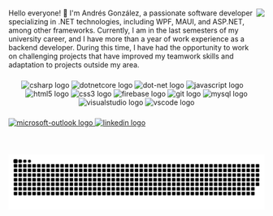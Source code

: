 

###

<img align="right" height="150" src="https://media3.giphy.com/media/v1.Y2lkPTc5MGI3NjExYm9maHdxYXNvOWhseHF6cjE3czh2Zmc0ejlzaWl6a2JqaTdmZDQzYyZlcD12MV9pbnRlcm5hbF9naWZfYnlfaWQmY3Q9cw/XfhzPjLDRbGXwAcuiP/giphy.gif"  />

###

Hello everyone! 👋 I'm Andrés González, a passionate software developer specializing in .NET technologies, including WPF, MAUI, and ASP.NET, among other frameworks. Currently, I am in the last semesters of my university career, and I have more than a year of work experience as a backend developer. During this time, I have had the opportunity to work on challenging projects that have improved my teamwork skills and adaptation to projects outside my area.

###

<div align="center">
  <img src="https://cdn.jsdelivr.net/gh/devicons/devicon/icons/csharp/csharp-original.svg" height="30" alt="csharp logo"  />
  <img src="https://cdn.jsdelivr.net/gh/devicons/devicon/icons/dotnetcore/dotnetcore-original.svg" height="30" alt="dotnetcore logo"  />
  <img src="https://cdn.jsdelivr.net/gh/devicons/devicon/icons/dot-net/dot-net-original.svg" height="30" alt="dot-net logo"  />
  <img src="https://cdn.jsdelivr.net/gh/devicons/devicon/icons/javascript/javascript-original.svg" height="30" alt="javascript logo"  />
  <img src="https://cdn.jsdelivr.net/gh/devicons/devicon/icons/html5/html5-original.svg" height="30" alt="html5 logo"  />
  <img src="https://cdn.jsdelivr.net/gh/devicons/devicon/icons/css3/css3-original.svg" height="30" alt="css3 logo"  />
  <img src="https://cdn.jsdelivr.net/gh/devicons/devicon/icons/firebase/firebase-plain.svg" height="30" alt="firebase logo"  />
  <img src="https://cdn.jsdelivr.net/gh/devicons/devicon/icons/git/git-original.svg" height="30" alt="git logo"  />
  <img src="https://cdn.jsdelivr.net/gh/devicons/devicon/icons/mysql/mysql-original.svg" height="30" alt="mysql logo"  />
  <img src="https://cdn.jsdelivr.net/gh/devicons/devicon/icons/visualstudio/visualstudio-plain.svg" height="30" alt="visualstudio logo"  />
  <img src="https://cdn.jsdelivr.net/gh/devicons/devicon/icons/vscode/vscode-original.svg" height="30" alt="vscode logo"  />
</div>

###

<div align="left">
  <a href="mailto:andresgilgonzalez@outlook.com" target="_blank">
    <img src="https://img.shields.io/static/v1?message=Outlook&logo=microsoft-outlook&label=&color=0078D4&logoColor=white&labelColor=&style=for-the-badge" height="35" alt="microsoft-outlook logo"  />
  </a>
  <a href="https://www.linkedin.com/in/andresglz01/" target="_blank">
    <img src="https://img.shields.io/static/v1?message=LinkedIn&logo=linkedin&label=&color=0077B5&logoColor=white&labelColor=&style=for-the-badge" height="35" alt="linkedin logo"  />
  </a>
</div>

###

<br clear="both">

![Snake animation Contribution Graph](https://raw.githubusercontent.com/AndresGilGlz01/AndresGilGlz01/output/github-contribution-grid-snake-dark.svg)


###
